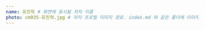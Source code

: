 ```yaml
---
name: 유진혁 # 화면에 표시될 저자 이름
photo: cm035-유진혁.jpg # 저자 프로필 이미지 경로. index.md 와 같은 폴더에 이미지를 넣고 사용합니다.
---
```

